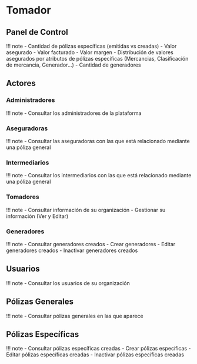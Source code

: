 # Tomador


## Panel de Control

!!! note
    - Cantidad de pólizas específicas (emitidas vs creadas)
    - Valor asegurado
    - Valor facturado
    - Valor margen
    - Distribución de valores asegurados por atributos de pólizas específicas (Mercancias, Clasificación de mercancia, Generador...)
    - Cantidad de generadores

    
## Actores


### Administradores

!!! note
    - Consultar los administradores de la plataforma


### Aseguradoras

!!! note
    - Consultar las aseguradoras con las que está relacionado mediante una póliza general
    
### Intermediarios

!!! note
    - Consultar los intermediarios con las que está relacionado mediante una póliza general

### Tomadores

!!! note
    - Consultar información de su organización
    - Gestionar su información (Ver y Editar)

### Generadores

!!! note
    - Consultar generadores creados
    - Crear generadores
    - Editar generadores creados
    - Inactivar generadores creados

## Usuarios
    
!!! note
    - Consultar los usuarios de su organización 

## Pólizas Generales

!!! note
    - Consultar pólizas generales en las que aparece

## Pólizas Específicas

!!! note
    - Consultar pólizas específicas creadas
    - Crear pólizas específicas
    - Editar pólizas específicas creadas
    - Inactivar pólizas específicas creadas
